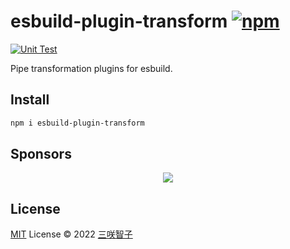 # esbuild-plugin-transform [![npm](https://img.shields.io/npm/v/esbuild-plugin-transform.svg)](https://npmjs.com/package/esbuild-plugin-transform)

[![Unit Test](https://github.com/sxzz/esbuild-plugin-transform/actions/workflows/unit-test.yml/badge.svg)](https://github.com/sxzz/esbuild-plugin-transform/actions/workflows/unit-test.yml)

Pipe transformation plugins for esbuild.

## Install

```bash
npm i esbuild-plugin-transform
```

## Sponsors

<p align="center">
  <a href="https://cdn.jsdelivr.net/gh/sxzz/sponsors/sponsors.svg">
    <img src='https://cdn.jsdelivr.net/gh/sxzz/sponsors/sponsors.svg'/>
  </a>
</p>

## License

[MIT](./LICENSE) License © 2022 [三咲智子](https://github.com/sxzz)
